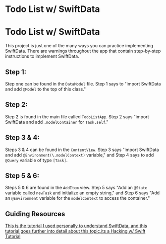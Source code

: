 # Todo List w/ SwiftData
# Todo List w/ SwiftData

This project is just one of the many ways you can practice implementing SwiftData. There are warnings throughout the app that contain step-by-step instructions to implement SwiftData.

## Step 1:
Step one can be found in the `DataModel` file. Step 1 says to "import SwiftData and add `@Model` to the top of this class."

## Step 2:
Step 2 is found in the main file called `TodoListApp`. Step 2 says "import SwiftData and add `.modelContainer` for `Task.self`."

## Step 3 & 4:
Steps 3 & 4 can be found in the `ContentView`. Step 3 says "import SwiftData and add `@Environment(\.modelContext)` variable," and Step 4 says to add `@Query` variable of type `[Task]`.

## Step 5 & 6:
Steps 5 & 6 are found in the `AddItem` view. Step 5 says "Add an `@State` variable called `newTask` and initialize an empty string," and Step 6 says "Add an `@Environment` variable for the `modelContext` to access the container."

## Guiding Resources
[This is the tutorial I used personally to understand SwiftData, and this tutorial goes further into detail about this topic,its a Hacking w/ Swift Tutorial](https://www.hackingwithswift.com/quick-start/swiftdata/swiftdata-tutorial-building-a-complete-project)
